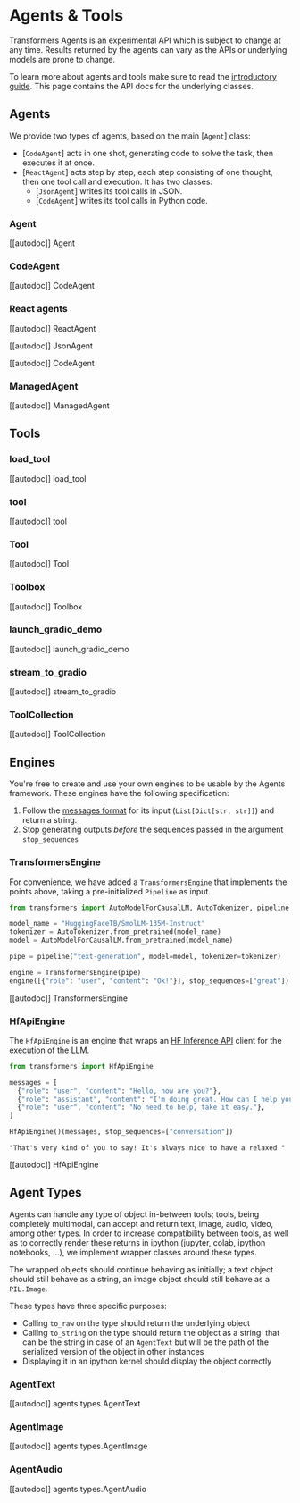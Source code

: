 <!--Copyright 2024 The HuggingFace Team. All rights reserved.

Licensed under the Apache License, Version 2.0 (the "License"); you may not use this file except in compliance with
the License. You may obtain a copy of the License at

http://www.apache.org/licenses/LICENSE-2.0

Unless required by applicable law or agreed to in writing, software distributed under the License is distributed on
an "AS IS" BASIS, WITHOUT WARRANTIES OR CONDITIONS OF ANY KIND, either express or implied. See the License for the
specific language governing permissions and limitations under the License.

⚠️ Note that this file is in Markdown but contain specific syntax for our doc-builder (similar to MDX) that may not be
rendered properly in your Markdown viewer.

-->
# Agents & Tools

<Tip warning={true}>

Transformers Agents is an experimental API which is subject to change at any time. Results returned by the agents
can vary as the APIs or underlying models are prone to change.

</Tip>

To learn more about agents and tools make sure to read the [introductory guide](../index). This page
contains the API docs for the underlying classes.

## Agents

We provide two types of agents, based on the main [`Agent`] class:
- [`CodeAgent`] acts in one shot, generating code to solve the task, then executes it at once.
- [`ReactAgent`] acts step by step, each step consisting of one thought, then one tool call and execution. It has two classes:
  - [`JsonAgent`] writes its tool calls in JSON.
  - [`CodeAgent`] writes its tool calls in Python code.

### Agent

[[autodoc]] Agent

### CodeAgent

[[autodoc]] CodeAgent

### React agents

[[autodoc]] ReactAgent

[[autodoc]] JsonAgent

[[autodoc]] CodeAgent

### ManagedAgent

[[autodoc]] ManagedAgent

## Tools

### load_tool

[[autodoc]] load_tool

### tool

[[autodoc]] tool

### Tool

[[autodoc]] Tool

### Toolbox

[[autodoc]] Toolbox

### launch_gradio_demo

[[autodoc]] launch_gradio_demo

### stream_to_gradio

[[autodoc]] stream_to_gradio

### ToolCollection

[[autodoc]] ToolCollection

## Engines

You're free to create and use your own engines to be usable by the Agents framework.
These engines have the following specification:
1. Follow the [messages format](../chat_templating.md) for its input (`List[Dict[str, str]]`) and return a string.
2. Stop generating outputs *before* the sequences passed in the argument `stop_sequences`

### TransformersEngine

For convenience, we have added a `TransformersEngine` that implements the points above, taking a pre-initialized `Pipeline` as input.

```python
from transformers import AutoModelForCausalLM, AutoTokenizer, pipeline, TransformersEngine

model_name = "HuggingFaceTB/SmolLM-135M-Instruct"
tokenizer = AutoTokenizer.from_pretrained(model_name)
model = AutoModelForCausalLM.from_pretrained(model_name)

pipe = pipeline("text-generation", model=model, tokenizer=tokenizer)

engine = TransformersEngine(pipe)
engine([{"role": "user", "content": "Ok!"}], stop_sequences=["great"])
```

[[autodoc]] TransformersEngine

### HfApiEngine

The `HfApiEngine` is an engine that wraps an [HF Inference API](https://huggingface.co/docs/api-inference/index) client for the execution of the LLM.

```python
from transformers import HfApiEngine

messages = [
  {"role": "user", "content": "Hello, how are you?"},
  {"role": "assistant", "content": "I'm doing great. How can I help you today?"},
  {"role": "user", "content": "No need to help, take it easy."},
]

HfApiEngine()(messages, stop_sequences=["conversation"])
```
```text
"That's very kind of you to say! It's always nice to have a relaxed "
```

[[autodoc]] HfApiEngine


## Agent Types

Agents can handle any type of object in-between tools; tools, being completely multimodal, can accept and return
text, image, audio, video, among other types. In order to increase compatibility between tools, as well as to 
correctly render these returns in ipython (jupyter, colab, ipython notebooks, ...), we implement wrapper classes
around these types.

The wrapped objects should continue behaving as initially; a text object should still behave as a string, an image
object should still behave as a `PIL.Image`.

These types have three specific purposes:

- Calling `to_raw` on the type should return the underlying object
- Calling `to_string` on the type should return the object as a string: that can be the string in case of an `AgentText`
  but will be the path of the serialized version of the object in other instances
- Displaying it in an ipython kernel should display the object correctly

### AgentText

[[autodoc]] agents.types.AgentText

### AgentImage

[[autodoc]] agents.types.AgentImage

### AgentAudio

[[autodoc]] agents.types.AgentAudio
